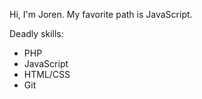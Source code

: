 Hi, I'm Joren. My favorite path is JavaScript.

Deadly skills:
* PHP
* JavaScript
* HTML/CSS
* Git

